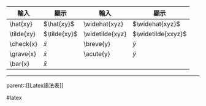 | 輸入         | 顯示           | 輸入              | 顯示                 |
| ---------- | ------------ | --------------- | ------------------ |
| \hat{xy}   | $\hat{xy}$   | \widehat{xyz}   | $\widehat{xyz}$    |
| \tilde{xy} | $\tilde{xy}$ | \widetilde{xyz} | $\widetilde{xxyz}$ |
| \check{x}  | $\check{x}$  | \breve{y}       | $\breve{y}$        |
| \grave{x}  | $\grave{x}$  | \acute{y}       | $\acute{y}$        |
| \bar{x}    | $\bar{x}$    |                 |                    |
- - -
parent::[[Latex語法表]]

#latex